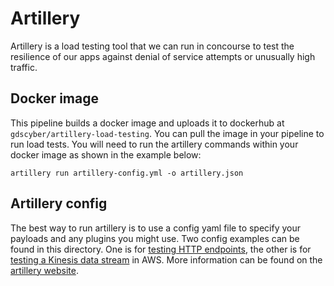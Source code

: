 # Artillery

Artillery is a load testing tool that we can run in concourse to test the resilience of our apps against denial of service attempts or unusually high traffic.

## Docker image

This pipeline builds a docker image and uploads it to dockerhub at `gdscyber/artillery-load-testing`. You can pull the image in your pipeline to run load tests. You will need to run the artillery commands within your docker image as shown in the example below:

```shell
artillery run artillery-config.yml -o artillery.json
```

## Artillery config

The best way to run artillery is to use a config yaml file to specify your payloads and any plugins you might use. Two config examples can be found in this directory. One is for [testing HTTP endpoints](https://artillery.io/docs/http-reference/), the other is for [testing a Kinesis data stream](https://github.com/artilleryio/artillery-engine-kinesis) in AWS. More information can be found on the [artillery website](https://artillery.io).
